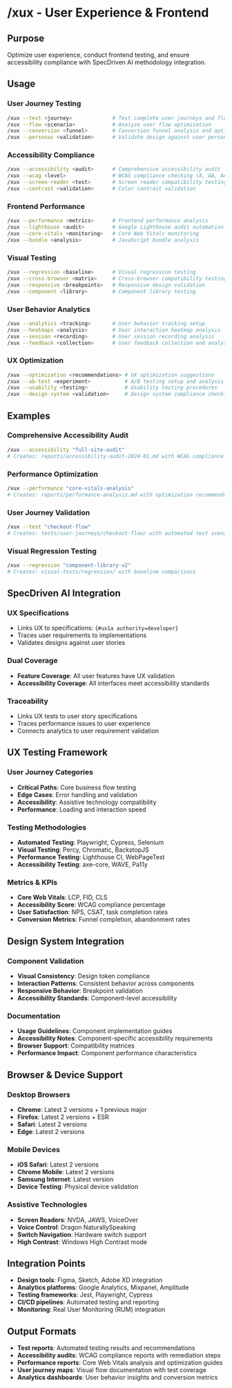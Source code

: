 # /xux - User Experience & Frontend

## Purpose
Optimize user experience, conduct frontend testing, and ensure accessibility compliance with SpecDriven AI methodology integration.

## Usage

### User Journey Testing
```bash
/xux --test <journey>             # Test complete user journeys and flows
/xux --flow <scenario>            # Analyze user flow optimization
/xux --conversion <funnel>        # Conversion funnel analysis and optimization
/xux --personas <validation>      # Validate design against user personas
```

### Accessibility Compliance
```bash
/xux --accessibility <audit>      # Comprehensive accessibility audit
/xux --wcag <level>               # WCAG compliance checking (A, AA, AAA)
/xux --screen-reader <test>       # Screen reader compatibility testing
/xux --contrast <validation>      # Color contrast validation
```

### Frontend Performance
```bash
/xux --performance <metrics>      # Frontend performance analysis
/xux --lighthouse <audit>         # Google Lighthouse audit automation
/xux --core-vitals <monitoring>   # Core Web Vitals monitoring
/xux --bundle <analysis>          # JavaScript bundle analysis
```

### Visual Testing
```bash
/xux --regression <baseline>      # Visual regression testing
/xux --cross-browser <matrix>     # Cross-browser compatibility testing
/xux --responsive <breakpoints>   # Responsive design validation
/xux --component <library>        # Component library testing
```

### User Behavior Analytics
```bash
/xux --analytics <tracking>       # User behavior tracking setup
/xux --heatmaps <analysis>        # User interaction heatmap analysis
/xux --session <recording>        # User session recording analysis
/xux --feedback <collection>      # User feedback collection and analysis
```

### UX Optimization
```bash
/xux --optimization <recommendations> # UX optimization suggestions
/xux --ab-test <experiment>           # A/B testing setup and analysis
/xux --usability <testing>            # Usability testing procedures
/xux --design-system <validation>     # Design system compliance checking
```

## Examples

### Comprehensive Accessibility Audit
```bash
/xux --accessibility "full-site-audit"
# Creates: reports/accessibility-audit-2024-01.md with WCAG compliance analysis
```

### Performance Optimization
```bash
/xux --performance "core-vitals-analysis"
# Creates: reports/performance-analysis.md with optimization recommendations
```

### User Journey Validation
```bash
/xux --test "checkout-flow"
# Creates: tests/user-journeys/checkout-flow/ with automated test scenarios
```

### Visual Regression Testing
```bash
/xux --regression "component-library-v2"
# Creates: visual-tests/regression/ with baseline comparisons
```

## SpecDriven AI Integration

### UX Specifications
- Links UX to specifications: `{#ux1a authority=developer}`
- Traces user requirements to implementations
- Validates designs against user stories

### Dual Coverage
- **Feature Coverage**: All user features have UX validation
- **Accessibility Coverage**: All interfaces meet accessibility standards

### Traceability
- Links UX tests to user story specifications
- Traces performance issues to user experience
- Connects analytics to user requirement validation

## UX Testing Framework

### User Journey Categories
- **Critical Paths**: Core business flow testing
- **Edge Cases**: Error handling and validation
- **Accessibility**: Assistive technology compatibility
- **Performance**: Loading and interaction speed

### Testing Methodologies
- **Automated Testing**: Playwright, Cypress, Selenium
- **Visual Testing**: Percy, Chromatic, BackstopJS
- **Performance Testing**: Lighthouse CI, WebPageTest
- **Accessibility Testing**: axe-core, WAVE, Pa11y

### Metrics & KPIs
- **Core Web Vitals**: LCP, FID, CLS
- **Accessibility Score**: WCAG compliance percentage
- **User Satisfaction**: NPS, CSAT, task completion rates
- **Conversion Metrics**: Funnel completion, abandonment rates

## Design System Integration

### Component Validation
- **Visual Consistency**: Design token compliance
- **Interaction Patterns**: Consistent behavior across components
- **Responsive Behavior**: Breakpoint validation
- **Accessibility Standards**: Component-level accessibility

### Documentation
- **Usage Guidelines**: Component implementation guides
- **Accessibility Notes**: Component-specific accessibility requirements
- **Browser Support**: Compatibility matrices
- **Performance Impact**: Component performance characteristics

## Browser & Device Support

### Desktop Browsers
- **Chrome**: Latest 2 versions + 1 previous major
- **Firefox**: Latest 2 versions + ESR
- **Safari**: Latest 2 versions
- **Edge**: Latest 2 versions

### Mobile Devices
- **iOS Safari**: Latest 2 versions
- **Chrome Mobile**: Latest 2 versions
- **Samsung Internet**: Latest version
- **Device Testing**: Physical device validation

### Assistive Technologies
- **Screen Readers**: NVDA, JAWS, VoiceOver
- **Voice Control**: Dragon NaturallySpeaking
- **Switch Navigation**: Hardware switch support
- **High Contrast**: Windows High Contrast mode

## Integration Points

- **Design tools**: Figma, Sketch, Adobe XD integration
- **Analytics platforms**: Google Analytics, Mixpanel, Amplitude
- **Testing frameworks**: Jest, Playwright, Cypress
- **CI/CD pipelines**: Automated testing and reporting
- **Monitoring**: Real User Monitoring (RUM) integration

## Output Formats

- **Test reports**: Automated testing results and recommendations
- **Accessibility audits**: WCAG compliance reports with remediation steps
- **Performance reports**: Core Web Vitals analysis and optimization guides
- **User journey maps**: Visual flow documentation with test coverage
- **Analytics dashboards**: User behavior insights and conversion metrics